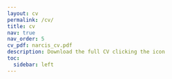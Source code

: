 ```yaml
---
layout: cv
permalink: /cv/
title: cv
nav: true
nav_order: 5
cv_pdf: narcis_cv.pdf
description: Download the full CV clicking the icon 
toc:
  sidebar: left
---
```

